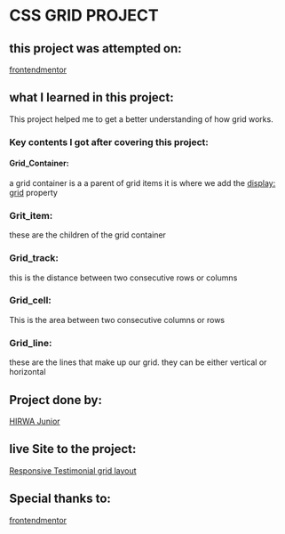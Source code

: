 # CSS GRID PROJECT

## this project was attempted on:

[frontendmentor](frontendmentor.io)

## what I learned in this project:

This project helped me to get a better understanding of how grid works.

### Key contents I got after covering this project:

#### Grid_Container:

a grid container is a a parent of grid items
it is where we add the [display: grid]() property

### Grit_item:

these are the children of the grid container

### Grid_track:

this is the distance between two consecutive rows or columns

### Grid_cell:

This is the area between two consecutive columns or rows

### Grid_line:

these are the lines that make up our grid.
they can be either vertical or horizontal

## Project done by:

[HIRWA Junior]()

## live Site to the project:

[Responsive Testimonial grid layout]()

## Special thanks to:

[frontendmentor]()
